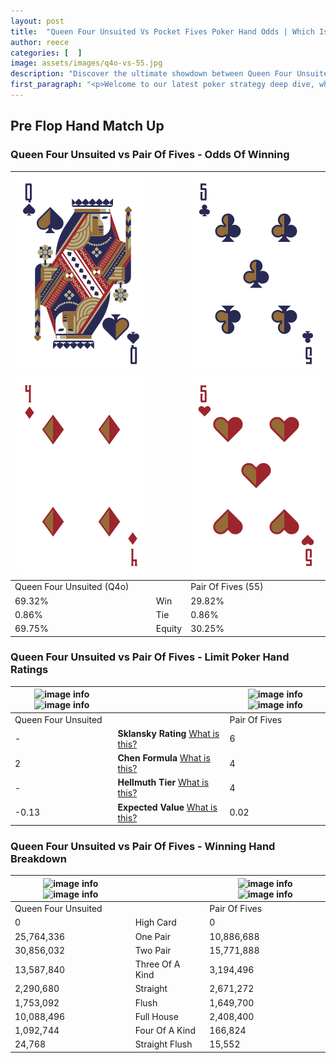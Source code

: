 ```yaml
---
layout: post
title:  "Queen Four Unsuited Vs Pocket Fives Poker Hand Odds | Which Is The Better Hand In Poker? A Complete Guide"
author: reece
categories: [  ]
image: assets/images/q4o-vs-55.jpg
description: "Discover the ultimate showdown between Queen Four Unsuited and Pair Of Fives in poker! Uncover the odds, strategies, and scenarios where one hand triumphs over the other. Get ready to up your poker game with this thrilling analysis."
first_paragraph: "<p>Welcome to our latest poker strategy deep dive, where we're pitting two distinct hands against each other in a high-stakes showdown: Queen Four Unsuited vs Pair Of Fives.</p><p>In the dynamic world of poker, every decision counts, and knowing which hand holds the upper hand is key to your success at the table.</p><p>In this article, we'll dissect these two hands, explore the scenarios where one dominates the other, and equip you with the knowledge to make strategic choices that can tip the odds in your favor.</p><p>Get ready to unravel the intriguing dynamics of these poker hands and elevate your game to new heights.</p>"
---
```




[comment]: # (sp0)

## Pre Flop Hand Match Up

<div class="table hand-ratings" markdown="1"> 



### Queen Four Unsuited vs Pair Of Fives - Odds Of Winning


    
| ![image info](assets/images/hand1/q.png) ![image info](assets/images/hand1/4o.png) |  | ![image info](assets/images/hand2/5.png) ![image info](assets/images/hand2/5o.png) |
| -------- | -------- | -------- |
| Queen Four Unsuited (Q4o) |  | Pair Of Fives (55) |
| 69.32% | Win | 29.82% |
| 0.86% | Tie | 0.86% |
| 69.75% | Equity | 30.25% |




[comment]: # (sp1)



### Queen Four Unsuited vs Pair Of Fives - Limit Poker Hand Ratings


    
| ![image info](https://www.riverpairs.com/assets/images/hand1/q.png) ![image info](https://www.riverpairs.com/assets/images/hand1/4o.png) |  | ![image info](https://www.riverpairs.com/assets/images/hand2/5.png) ![image info](https://www.riverpairs.com/assets/images/hand2/5o.png) |
| -------- | -------- | -------- |
| Queen Four Unsuited |  | Pair Of Fives |
| - | **Sklansky Rating** [What is this?](/sklansky-rating-explained) | 6 |
| 2 | **Chen Formula** [What is this?](/chen-formula-explained) | 4 |
| - | **Hellmuth Tier** [What is this?](/Hellmuth-tier-explained) | 4 |
| -0.13 | **Expected Value** [What is this?](/expected-value-explained) | 0.02 |




[comment]: # (sp2)



### Queen Four Unsuited vs Pair Of Fives - Winning Hand Breakdown


    
| ![image info](https://www.riverpairs.com/assets/images/hand1/q.png) ![image info](https://www.riverpairs.com/assets/images/hand1/4o.png) |  | ![image info](https://www.riverpairs.com/assets/images/hand2/5.png) ![image info](https://www.riverpairs.com/assets/images/hand2/5o.png) |
| -------- | -------- | -------- |
| Queen Four Unsuited |  | Pair Of Fives |
| 0 | High Card | 0 |
| 25,764,336 | One Pair | 10,886,688 |
| 30,856,032 | Two Pair | 15,771,888 |
| 13,587,840 | Three Of A Kind | 3,194,496 |
| 2,290,680 | Straight | 2,671,272 |
| 1,753,092 | Flush | 1,649,700 |
| 10,088,496 | Full House | 2,408,400 |
| 1,092,744 | Four Of A Kind | 166,824 |
| 24,768 | Straight Flush | 15,552 |




[comment]: # (sp3)



</div>

[comment]: # (sp4)



[comment]: # (sp5)


